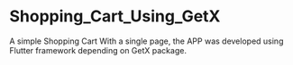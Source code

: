 # Shopping_Cart_Using_GetX
A simple Shopping Cart With a single page, the APP was developed using Flutter framework depending on GetX package.
